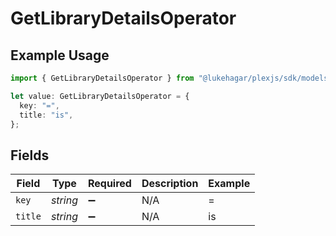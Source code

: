 # GetLibraryDetailsOperator

## Example Usage

```typescript
import { GetLibraryDetailsOperator } from "@lukehagar/plexjs/sdk/models/operations";

let value: GetLibraryDetailsOperator = {
  key: "=",
  title: "is",
};
```

## Fields

| Field              | Type               | Required           | Description        | Example            |
| ------------------ | ------------------ | ------------------ | ------------------ | ------------------ |
| `key`              | *string*           | :heavy_minus_sign: | N/A                | =                  |
| `title`            | *string*           | :heavy_minus_sign: | N/A                | is                 |